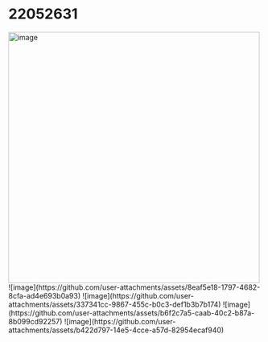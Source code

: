 # 22052631
<img width="499" alt="image" src="https://github.com/user-attachments/assets/ff9762a6-e7e8-4b54-90db-3f11348b0e7f" />
![image](https://github.com/user-attachments/assets/8eaf5e18-1797-4682-8cfa-ad4e693b0a93)
![image](https://github.com/user-attachments/assets/337341cc-9867-455c-b0c3-def1b3b7b174)
![image](https://github.com/user-attachments/assets/b6f2c7a5-caab-40c2-b87a-8b099cd92257)
![image](https://github.com/user-attachments/assets/b422d797-14e5-4cce-a57d-82954ecaf940)
